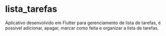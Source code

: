 # lista_tarefas

 Aplicativo desenvolvido em Flutter para gerenciamento de lista de tarefas, é possivel adicionar, apagar, marcar como feita e organizar a lista de tarefas.




